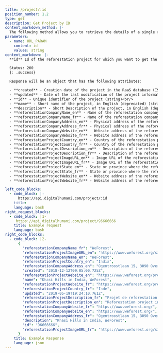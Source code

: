```yaml
---
title: /project/:id
position_number: 1.2
type: get
description: Get Project by ID
content_markdown_method: |-
  The following method allows you to retrieve the details of a single reforestation project.
parameters:
  - name: URL_PARAM
    content: id
    values: string
content_markdown: |-
  **id** Id of the reforestation project for which you want to get the details. Example of an id: 93333333  (Project Ids are 8 digits long). The complete list of available projects is listed in the Appendix&nbsp;1.

  Status: 200
  {: .success}

  Response will be an object that has the following attributes:

  - **created** - Creation date of the project in the RaaS database (ISO 8601 Date and Time format)<br/>
  - **updated** - Date of the last modification of the project information (ISO 8601 Date and Time format)<br/>
  - **id** - Unique identifier of the project (string)<br/>
  - **name** - Short name of the project, in English (deprecated) (string)<br/>
  - **description** - Short Description of the project, in English (deprecated) (string)<br/>
  - **reforestationCompanyName_en** - Name of the reforestation company in English (string)<br/>
  - **reforestationCompanyName_fr** - Name of the reforestation company in French (string)<br/>
  - **reforestationCompanyAddress_en** - Physical address of the reforestation company in English (string)<br/>
  - **reforestationCompanyAddress_fr** - Physical address of the reforestation company in French (string)<br/>
  - **reforestationCompanyWebsite_en** - Website address of the reforestation company in English (string)<br/>
  - **reforestationCompanyWebsite_fr** - Website address of the reforestation company in French (string)<br/>
  - **reforestationProjectCountry_en** - Country of the reforestation project in English (string)<br/>
  - **reforestationProjectCountry_fr** - Country of the reforestation project in French (string)<br/>
  - **reforestationProjectDescription_en** - Description of the reforestation project in English (string)<br/>
  - **reforestationProjectDescription_fr** - Description of the reforestation project in French (string)<br/>
  - **reforestationProjectImageURL_en** - Image URL of the reforestation project (in English when applicable) (string)<br/>
  - **reforestationProjectImageURL_fr** - Image URL of the reforestation project (in French when applicable) (string)<br/>
  - **reforestationProjectState_en** - State or province where the reforestation project is located in English (string)<br/>
  - **reforestationProjectState_fr** - State or province where the reforestation project is located in French (string)<br/>
  - **reforestationProjectWebsite_en** - Website address of the reforestation project in English (string)<br/>
  - **reforestationProjectWebsite_fr** - Website address of the reforestation project in French (string)

left_code_blocks:
  - code_block: |-
      https://api.digitalhumani.com/project/:id
    title:
    language: bash
right_request_blocks:
  - code_block: |1-
     https://api.digitalhumani.com/project/96666666
    title: Example request
    language: bash
right_code_blocks:
  - code_block: |2-
      {
        "reforestationCompanyName_fr": "WeForest",
        "reforestationProjectImageURL_en": "https://www.weforest.org/sites/IMG_20190423_132725_0.jpg",
        "reforestationCompanyName_en": "WeForest",
        "reforestationProjectCountry_en": "India",
        "reforestationCompanyAddress_en": "Ogentroostlaan 15, 3090 Overijse, Belgium",
        "created": "2018-12-12T09:05:00.725Z",
        "reforestationProjectWebsite_en": "https://www.weforest.org/project/india-khasi-hills",
        "name": "Khasi Hills in India, WeForest",
        "reforestationProjectWebsite_fr": "https://www.weforest.org/project/india-khasi-hills",
        "reforestationProjectCountry_fr": "Inde",
        "updated": "2019-05-19T19:24:10.761Z",
        "reforestationProjectDescription_fr": "Projet de reforestation aux Khasi Hills en Inde",
        "reforestationProjectDescription_en": "Reforestation project in the Khasi Hills in India",
        "reforestationCompanyWebsite_fr": "https://www.weforest.org/",
        "reforestationCompanyWebsite_en": "https://www.weforest.org/",
        "reforestationCompanyAddress_fr": "Ogentroostlaan 15, 3090 Overijse, Belgique",
        "description": "Khasi Hills in India, WeForest",
        "id": "96666666",
        "reforestationProjectImageURL_fr": "https://www.weforest.org/sites/default/IMG_20190423_132725_0.jpg"
      }
    title: Example Response
    language: json
---
```

